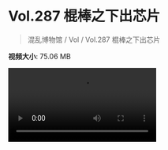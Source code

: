 # Vol.287 棍棒之下出芯片

> 混乱博物馆 / Vol / Vol.287 棍棒之下出芯片

**视频大小**: 75.06 MB

<div class="video"><video src="https://file.hsyhx.top/archive/287.mp4" controls preload>🤔 您的浏览器不支持 video 标签</video></div>